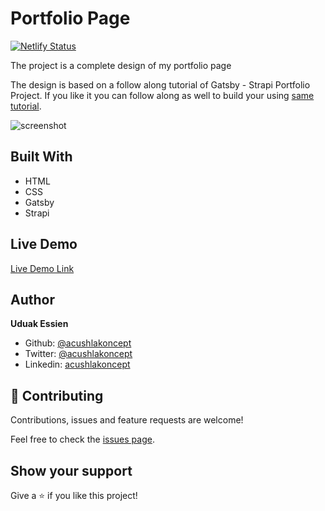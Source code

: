 # Portfolio Page

[![Netlify Status](https://api.netlify.com/api/v1/badges/9dfe44d9-6bf9-4cd1-84f0-47825b00fcff/deploy-status)](https://app.netlify.com/sites/defconuyo/deploys)

The project is a complete design of my portfolio page

The design is based on a follow along tutorial of Gatsby - Strapi Portfolio Project. If you like it you can follow along as well to build your using [same tutorial](https://www.youtube.com/watch?v=asB-dUwpH4Y).

![screenshot](./imgs/screenshot.jpg)

## Built With

- HTML
- CSS
- Gatsby
- Strapi

## Live Demo
[Live Demo Link](https://defconuyo.netlify.app/)


## Author

**Uduak Essien**

- Github: [@acushlakoncept](https://github.com/acushlakoncept/)
- Twitter: [@acushlakoncept](https://twitter.com/acushlakoncept)
- Linkedin: [acushlakoncept](https://www.linkedin.com/in/acushlakoncept/)

## 🤝 Contributing

Contributions, issues and feature requests are welcome!

Feel free to check the [issues page](https://github.com/acushlakoncept/portfolio/issues).

## Show your support

Give a ⭐️ if you like this project!
